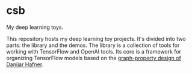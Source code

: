 # csb
My deep learning toys.

This repository hosts my deep learning toy projects. It's divided into two parts: the library and the demos. The library is a collection of tools for working with TensorFlow and OpenAI tools. Its core is a framework for organizing TensorFlow models based on the [graph-property design of Danijar Hafner][design].

[design]: https://danijar.com/structuring-your-tensorflow-models/
